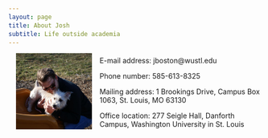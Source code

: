 ```yaml
---
layout: page
title: About Josh
subtitle: Life outside academia
---
```


<p><img align="left" style="padding: 0 15px; width: 30%; height: 30%" src="/img/dog.jpg" alt="Josh with his dog, Lucie"></p>
<p style="margin-top: 20px;"> </p>
<p>E-mail address: jboston@wustl.edu</p>

<p>Phone number: 585-613-8325</p>

<p>Mailing address: 
1 Brookings Drive, Campus Box 1063,
St. Louis, MO 63130</p>


<p>Office location: 
277 Seigle Hall, Danforth Campus, Washington University in St. Louis</p>
